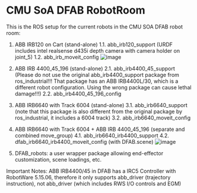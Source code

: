 # CMU SoA DFAB RobotRoom
This is the ROS setup for the current robots in the CMU SOA DFAB robot room: 
1. ABB IRB120 on Cart (stand-alone)
  1.1. abb_irb120_support (URDF includes intel realsense d435i depth camera with camera holder on joint_5)
  1.2. abb_irb_moveit_config
![image](https://github.com/SkyWatcher-123/CMU_DFAB_RobotRoom/assets/112517055/2fb3610f-83d5-4328-bc60-0838d6a9522e)

3. ABB IRB 4400_45_196 (stand-alone)
  2.1. abb_irb4400_45_support (Please do not use the original abb_irb4400_support package from ros_industrial!!! That package has an ABB IRB4400L/30, which is a different robot configuration. Using the wrong package can cause lethal damage!!!)
	2.2. abb_irb4400_45_196_config
4. ABB IRB6640 with Track 6004 (stand-alone)
	3.1. abb_irb6640_support (note that this package is also different from the original package by ros_industrial, it includes a 6004 track)
	3.2. abb_irb6640_moveit_config
5. ABB IRB6640 with Track 6004 + ABB IRB 4400_45_196 (separate and combined move_group)
	4.1.  abb_irb6640_irb4400_support
	4.2.  dfab_irb6640_irb4400_moveit_config (with DFAB.scene)
![image](https://github.com/SkyWatcher-123/CMU_DFAB_RobotRoom/assets/112517055/32b23b33-273d-4c6b-a0fe-8257c01389f7)
6. DFAB_robots: a user wrapper package allowing end-effector customization, scene loadings, etc.

Important Notes: ABB IRB4400/45 in DFAB has a IRC5 Controller with RobotWare 5.15.06, therefore it only supports abb_driver (trajectory instruction), not abb_driver (which includes RWS I/O controls and EGM)

